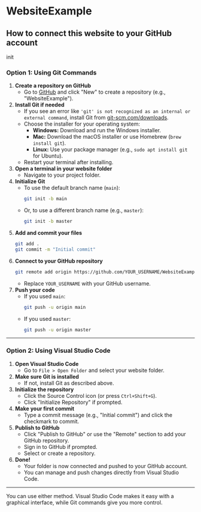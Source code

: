 # WebsiteExample

## How to connect this website to your GitHub account
init
### Option 1: Using Git Commands

1. **Create a repository on GitHub**
   - Go to [GitHub](https://github.com) and click "New" to create a repository (e.g., "WebsiteExample").
2. **Install Git if needed**
   - If you see an error like `'git' is not recognized as an internal or external command`, install Git from [git-scm.com/downloads](https://git-scm.com/downloads).
   - Choose the installer for your operating system:
     - **Windows:** Download and run the Windows installer.
     - **Mac:** Download the macOS installer or use Homebrew (`brew install git`).
     - **Linux:** Use your package manager (e.g., `sudo apt install git` for Ubuntu).
   - Restart your terminal after installing.
3. **Open a terminal in your website folder**
   - Navigate to your project folder.
4. **Initialize Git**
   - To use the default branch name (`main`):
     ```sh
     git init -b main
     ```
   - Or, to use a different branch name (e.g., `master`):
     ```sh
     git init -b master
     ```
5. **Add and commit your files**
   ```sh
   git add .
   git commit -m "Initial commit"
   ```
6. **Connect to your GitHub repository**
   ```sh
   git remote add origin https://github.com/YOUR_USERNAME/WebsiteExample.git
   ```
   - Replace `YOUR_USERNAME` with your GitHub username.
7. **Push your code**
   - If you used `main`:
     ```sh
     git push -u origin main
     ```
   - If you used `master`:
     ```sh
     git push -u origin master
     ```

---

### Option 2: Using Visual Studio Code

1. **Open Visual Studio Code**
   - Go to `File > Open Folder` and select your website folder.
2. **Make sure Git is installed**
   - If not, install Git as described above.
3. **Initialize the repository**
   - Click the Source Control icon (or press `Ctrl+Shift+G`).
   - Click "Initialize Repository" if prompted.
4. **Make your first commit**
   - Type a commit message (e.g., "Initial commit") and click the checkmark to commit.
5. **Publish to GitHub**
   - Click "Publish to GitHub" or use the "Remote" section to add your GitHub repository.
   - Sign in to GitHub if prompted.
   - Select or create a repository.
6. **Done!**
   - Your folder is now connected and pushed to your GitHub account.
   - You can manage and push changes directly from Visual Studio Code.

---

You can use either method. Visual Studio Code makes it easy with a graphical interface, while Git commands give you more control.
